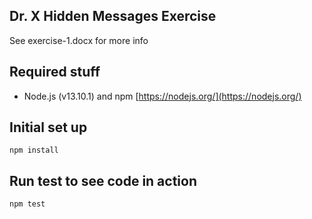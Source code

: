 ## Dr. X Hidden Messages Exercise
See exercise-1.docx for more info

## Required stuff
- Node.js (v13.10.1) and npm [https://nodejs.org/](https://nodejs.org/)

## Initial set up
```
npm install
```

## Run test to see code in action
```
npm test
```

